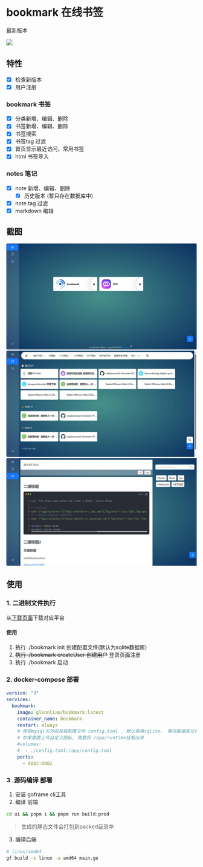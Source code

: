 # bookmark 在线书签 
最新版本

![](https://img.shields.io/github/v/tag/glennliao/bookmark)


## 特性

- [x] 检查新版本
- [x] 用户注册
### bookmark 书签
- [x] 分类新增、编辑、删除
- [x] 书签新增、编辑、删除
- [x] 书签搜索
- [x] 书签tag 过滤
- [x] 首页显示最近访问，常用书签 
- [x] html 书签导入
### notes 笔记
- [x] note 新增、编辑、删除
  - [x] 历史版本 (暂只存在数据库中)
- [x] note tag 过滤
- [x] markdown 编辑 

## 截图

![](./screenshot/home.jpg)
![](./screenshot/bookmark.jpg)
![](./screenshot/note.jpg)


## 使用
### 1. 二进制文件执行
从[下载页面](https://github.com/glennliao/bookmark/releases)下载对应平台

####  使用
1. 执行 ./bookmark init 创建配置文件(默认为sqlite数据库)
2. ~~执行 ./bookmark createUser 创建用户~~ 登录页面注册
3. 执行 ./bookmark 启动

### 2. docker-compose 部署

```yaml
version: "3"
services:
  bookmark:
    image: glennliao/bookmark:latest
    container_name: bookmark
    restart: always
    # 使用mysql可外部挂载配置文件 config.toml , 默认使用sqlite， 需将数据库文件挂载到 /app/bookmark.db
    # 如果需要上传自定义图标, 需要将 /app/runtime挂载出来
    #volumes:
    #  - ./config.toml:/app/config.toml  
    ports:
      - 8082:8082
```


### 3 .源码编译 部署
1. 安装 goframe cli工具
2. 编译 前端 
```bash
cd ui && pnpm i && pnpm run build:prod
```
> 生成的静态文件会打包到packed目录中

3. 编译后端
```bash
# linux/amd64
gf build -s linux -a amd64 main.go
```

